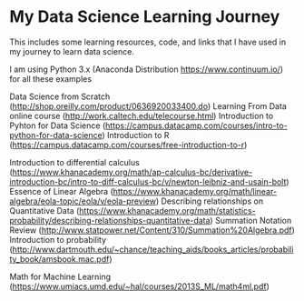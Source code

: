 My Data Science Learning Journey
=================================

This includes some learning resources, code, and links that I have used in my journey to learn data science.

I am using Python 3.x (Anaconda Distribution https://www.continuum.io/) for all these examples

Data Science from Scratch (http://shop.oreilly.com/product/0636920033400.do)
Learning From Data online course (http://work.caltech.edu/telecourse.html)
Introduction to Pyhton for Data Science (https://campus.datacamp.com/courses/intro-to-python-for-data-science)
Introduction to R (https://campus.datacamp.com/courses/free-introduction-to-r)

Introduction to differential calculus (https://www.khanacademy.org/math/ap-calculus-bc/derivative-introduction-bc/intro-to-diff-calculus-bc/v/newton-leibniz-and-usain-bolt)
Essence of Linear Algebra (https://www.khanacademy.org/math/linear-algebra/eola-topic/eola/v/eola-preview)
Describing relationships on Quantitative Data (https://www.khanacademy.org/math/statistics-probability/describing-relationships-quantitative-data)
Summation Notation Review (http://www.statpower.net/Content/310/Summation%20Algebra.pdf)
Introduction to probability (http://www.dartmouth.edu/~chance/teaching_aids/books_articles/probability_book/amsbook.mac.pdf)

Math for Machine Learning (https://www.umiacs.umd.edu/~hal/courses/2013S_ML/math4ml.pdf)